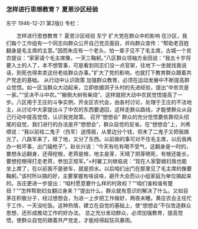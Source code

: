 ### 怎样进行思想教育？  夏恩沙区经验
东宁
1946-12-21
第2版()
专栏：

　　怎样进行思想教育？
    夏恩沙区经验
    东宁
    扩大党在群众中的影响
    在沙区，我们每个工作组有一个同志向群众公开自己党员面目，并向群众宣传：“帮助老百姓翻身是毛主席的主意。”因而朱庄有一个老头，怕一辈子见不了毛主席，古城一个贫农提议：“家家请个毛主席像，一天三鞠躬。”八区群众领袖方金田说：“我五十岁将要入土的人了，本不想管事，可是看到同志们没一点官架，往地下一坐就找我说话，到死也得卖卖这份老给群众办事。”扩大了党的影响，也就打下教育群众跟着共产党走的基础。
    从行动中认识政策
    加强群众教育，必须在运动发展中不断提高群众觉悟。如一区当群众大动起来，立即依据洞子头村的先进经验，提出“中贫农是一家。”“坚决不斗中农。”“搬倒大树有柴烧”。这样就把大动中农民觉悟提高了一步。八区用于王庄的斗争实例，开全区农代会，由各村讨论，处理于王庄的不法地主，从讨论中大家提出斗了中农的东西要退回，这样走群众路线，才能使群众从自己行动中提高觉悟，认识我党政策。
    召开“想想会”
    群众的充分觉悟要依靠彻头彻尾的自觉，我们进行的办法是开“想想会”，群众自觉的反省。在“想想会”上，刘希顺说：“我以前给二鬼子（伪军）送情报，从里边分个钱，但末了二鬼子又把我搞光了。八路军来了，赎了地，又分了东西。以前做的事可对不住毛主席，以后我再办一桩坏事，出门碰枪子”。赵长兴说：“今天有吃有喝不受气，这翻身是一时的，要想永远翻身，还得挖根，老蒋是根，地主是芽，天晴了把芽晒死，有根还能长，要想挖根得打走老蒋，参加正规军。”×村雇工刘继临说：“现在人家娶媳妇我也能坐上席了，在以前我不是驶车，就是担水。以后咱们出门在那里见了毛主席的像要鞠躬。”该村所以搞的好，主要掌握有啥说啥，避开大会而以小组家庭为单位搞起来的。吉庄更进一步提出：“咱村愿意要什么样的村政权？”“咱们谁和谁有蹩扭？”“怎样帮助妇女翻过身来？”提出什么，群众就有意识的解决了什么。又如目茅庄积极分子，经过想想会，为进一上步把工作做好，两夜未睡。黄庄农会主任忙于工作，一天没吃饭。这种热情，建立在自觉的基础上，使“想想会”不仅改造群众思想，还形成推动工作的好办法。
    总之充分发动群众，必须加强教育，提高觉悟，使群众自觉的跟着共产党走，才能经得起狂风暴雨。
